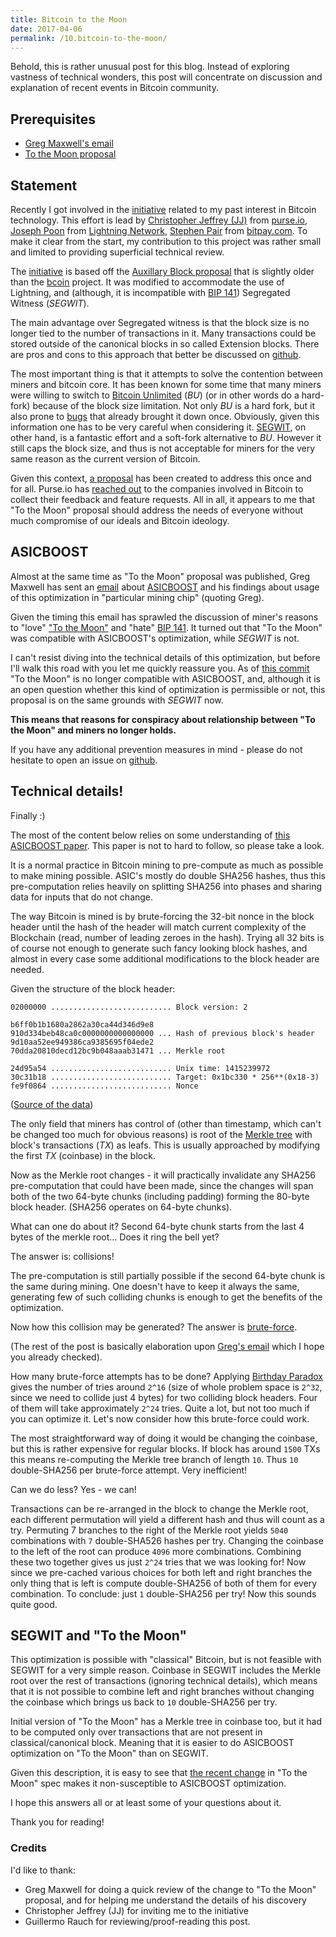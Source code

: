 ```yaml
---
title: Bitcoin to the Moon
date: 2017-04-06
permalink: /10.bitcoin-to-the-moon/
---
```


Behold, this is rather unusual post for this blog. Instead of exploring
vastness of technical wonders, this post will concentrate on discussion and
explanation of recent events in Bitcoin community.

## Prerequisites

* [Greg Maxwell's email][0]
* [To the Moon proposal][1]

## Statement

Recently I got involved in the [initiative][1] related to my past interest in
Bitcoin technology. This effort is lead by [Christopher Jeffrey (JJ)][2] from
[purse.io][3], [Joseph Poon][4] from [Lightning Network][5], [Stephen Pair][6]
from [bitpay.com][7]. To make it clear from the start, my contribution to this
project was rather small and limited to providing superficial technical review.

The [initiative][1] is based off the [Auxillary Block proposal][18] that is
slightly older than the [bcoin][8] project. It was modified to
accommodate the use of Lightning, and (although, it is incompatible with
[BIP 141][9]) Segregated Witness (_SEGWIT_).

The main advantage over Segregated witness is that the block size is no longer
tied to the number of transactions in it. Many transactions could be stored
outside of the canonical blocks in so called Extension blocks. There are pros
and cons to this approach that better be discussed on [github][1].

The most important thing is that it attempts to solve the contention between
miners and bitcoin core. It has been known for some time that many miners were
willing to switch to [Bitcoin Unlimited][10] (_BU_) (or in other words do a
hard-fork) because of the block size limitation. Not only _BU_ is a hard fork,
but it also prone to [bugs][11] that already brought it down once. Obviously,
given this information one has to be very careful when considering it.
[SEGWIT][9], on other hand, is a fantastic effort and a soft-fork alternative to
_BU_. However it still caps the block size, and thus is not acceptable for
miners for the very same reason as the current version of Bitcoin.

Given this context, [a proposal][1] has been created to address this once and
for all. Purse.io has [reached out][12] to the companies involved in Bitcoin to
collect their feedback and feature requests. All in all, it appears to me that
"To the Moon" proposal should address the needs of everyone without much
compromise of our ideals and Bitcoin ideology.

## ASICBOOST

Almost at the same time as "To the Moon" proposal was published, Greg Maxwell
has sent an [email][0] about [ASICBOOST][13] and his findings about usage of
this optimization in "particular mining chip" (quoting Greg).

Given the timing this email has sprawled the discussion of miner's reasons to
"love" ["To the Moon"][1] and "hate" [BIP 141][9]. It turned out that
"To the Moon" was compatible with ASICBOOST's optimization, while _SEGWIT_ is
not.

I can't resist diving into the technical details of this optimization, but
before I'll walk this road with you let me quickly reassure you. As of
[this commit][14] "To the Moon" is no longer compatible with ASICBOOST, and,
although it is an open question whether this kind of optimization is
permissible or not, this proposal is on the same grounds with _SEGWIT_ now.

**This means that reasons for conspiracy about relationship between
"To the Moon" and miners no longer holds.**

If you have any additional prevention measures in mind - please do not hesitate
to open an issue on [github][1].

## Technical details!

Finally :)

The most of the content below relies on some understanding of
[this ASICBOOST paper][15]. This paper is not to hard to follow, so please take
a look.

It is a normal practice in Bitcoin mining to pre-compute as much as possible to
make mining possible. ASIC's mostly do double SHA256 hashes, thus this
pre-computation relies heavily on splitting SHA256 into phases and sharing data
for inputs that do not change.

The way Bitcoin is mined is by brute-forcing the 32-bit nonce in the block
header until the hash of the header will match current complexity of the
Blockchain (read, number of leading zeroes in the hash). Trying all 32 bits is
of course not enough to generate such fancy looking block hashes, and almost in
every case some additional modifications to the block header are needed.

Given the structure of the block header:

```
02000000 ........................... Block version: 2

b6ff0b1b1680a2862a30ca44d346d9e8
910d334beb48ca0c0000000000000000 ... Hash of previous block's header
9d10aa52ee949386ca9385695f04ede2
70dda20810decd12bc9b048aaab31471 ... Merkle root

24d95a54 ........................... Unix time: 1415239972
30c31b18 ........................... Target: 0x1bc330 * 256**(0x18-3)
fe9f0864 ........................... Nonce
```
([Source of the data][16])

The only field that miners has control of (other than timestamp, which can't
be changed too much for obvious reasons) is root of the [Merkle tree][17] with
block's transactions (_TX_) as leafs. This is usually approached by modifying
the first _TX_ (coinbase) in the block.

Now as the Merkle root changes - it will practically invalidate any SHA256
pre-computation that could have been made, since the changes will span both of
the two 64-byte chunks (including padding) forming the 80-byte block header.
(SHA256 operates on 64-byte chunks).

What can one do about it? Second 64-byte chunk starts from the last 4 bytes of
the merkle root... Does it ring the bell yet?

The answer is: collisions!

The pre-computation is still partially possible if the second 64-byte chunk is
the same during mining. One doesn't have to keep it always the same, generating
few of such colliding chunks is enough to get the benefits of the optimization.

Now how this collision may be generated? The answer is [brute-force][20].

(The rest of the post is basically elaboration upon [Greg's email][0] which I
hope you already checked).

How many brute-force attempts has to be done? Applying [Birthday Paradox][19]
gives the number of tries around `2^16` (size of whole problem space is `2^32`,
since we need to collide just 4 bytes) for two colliding block headers. Four of
them will take approximately `2^24` tries. Quite a lot, but not too much if you
can optimize it. Let's now consider how this brute-force could work.

The most straightforward way of doing it would be changing the coinbase, but
this is rather expensive for regular blocks. If block has around `1500` TXs this
means re-computing the Merkle tree branch of length `10`. Thus `10`
double-SHA256 per brute-force attempt. Very inefficient!

Can we do less? Yes - we can!

Transactions can be re-arranged in the block to change the Merkle root, each
different permutation will yield a different hash and thus will count as a try.
Permuting 7 branches to the right of the Merkle root yields `5040` combinations
with `7` double-SHA526 hashes per try. Changing the coinbase to the left of the
root can produce `4096` more combinations. Combining these two together gives
us just `2^24` tries that we was looking for! Now since we pre-cached various
choices for both left and right branches the only thing that is left is compute
double-SHA256 of both of them for every combination. To conclude: just `1`
double-SHA256 per try! Now this sounds quite good.

## SEGWIT and "To the Moon"

This optimization is possible with "classical" Bitcoin, but is not feasible with
SEGWIT for a very simple reason. Coinbase in SEGWIT includes the Merkle root
over the rest of transactions (ignoring technical details), which means that
it is not possible to combine left and right branches without changing the
coinbase which brings us back to `10` double-SHA256 per try.

Initial version of "To the Moon" has a Merkle tree in coinbase too, but it
had to be computed only over transactions that are not present in
classical/canonical block. Meaning that it is easier to do ASICBOOST
optimization on "To the Moon" than on SEGWIT.

Given this description, it is easy to see that [the recent change][14] in
"To the Moon" spec makes it non-susceptible to ASICBOOST optimization.

I hope this answers all or at least some of your questions about it.

Thank you for reading!

### Credits

I'd like to thank:

* Greg Maxwell for doing a quick review of the change to "To the Moon" proposal,
  and for helping me understand the details of his discovery
* Christopher Jeffrey (JJ) for inviting me to the initiative
* Guillermo Rauch for reviewing/proof-reading this post.

[0]: https://lists.linuxfoundation.org/pipermail/bitcoin-dev/2017-April/013996.html
[1]: https://github.com/tothemoon-org/extension-blocks
[2]: https://github.com/chjj
[3]: https://purse.io/
[4]: https://twitter.com/jcp?lang=en
[5]: http://lightning.network/
[6]: https://twitter.com/spair
[7]: https://bitpay.com/
[8]: https://github.com/bcoin-org/bcoin
[9]: https://github.com/bitcoin/bips/blob/master/bip-0141.mediawiki
[10]: https://www.bitcoinunlimited.info/
[11]: http://www.coindesk.com/code-bug-exploit-bitcoin-unlimited-nodes/
[12]: https://medium.com/purse-essays/extension-block-story-619a46b58c24
[13]: https://www.asicboost.com/
[14]: https://github.com/tothemoon-org/extension-blocks/commit/5331eeed1880ecc43a250313415e0d0b02c56bab
[15]: https://arxiv.org/pdf/1604.00575.pdf
[16]: https://bitcoin.org/en/developer-reference#block-headers
[17]: https://en.wikipedia.org/wiki/Merkle_tree
[18]: https://bitcointalk.org/index.php?topic=283746.0
[19]: https://en.wikipedia.org/wiki/Birthday_problem
[20]: https://en.wikipedia.org/wiki/Brute-force_attack
